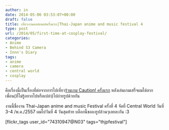 ```yaml
---
author: in
date: 2014-05-06 03:53:07+00:00
draft: false
title: เที่ยวงานคอสเพลย์ครั้งแรก|Thai-Japan anime and music festival 4
type: post
url: /2014/05/first-time-at-cosplay-festival/
categories:
- Anime
- Behind S3 Camera
- Innn's Diary
tags:
- anime
- camera
- central world
- cosplay
---
```


คือเรื่องนี้เป็นเรื่องที่ต่อจากการไปเที่ยว[ร้านเกม Caution! ครั้งแรก](https://www.cyruszh.com/first-time-at-internet-cafe/) หลังเล่นเกมเสร็จผมได้ลากเพื่อน(ที่ไม่รู้อยากไปหรือเปล่า)ไปถ่ายรูปด้วยกัน

งานนี้ชื่องาน Thai-Japan anime and music Festival ครั้งที่ 4 จัดที่ Central World วันที่ 3-4 /พ.ค./2557 ผมไปวันที่ 4 วันสุดท้าย บล็อกนี้ขอลงรูปล้วนๆเลยละกัน :3


[flickr_tags user_id="74310947@N03" tags="thjpfestival"]
